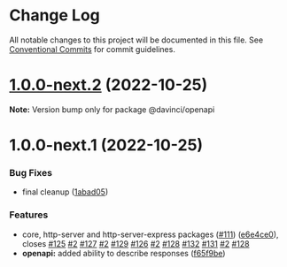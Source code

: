 # Change Log

All notable changes to this project will be documented in this file.
See [Conventional Commits](https://conventionalcommits.org) for commit guidelines.

# [1.0.0-next.2](https://github.com/HPInc/davinci/compare/@davinci/openapi@1.0.0-next.1...@davinci/openapi@1.0.0-next.2) (2022-10-25)

**Note:** Version bump only for package @davinci/openapi





# 1.0.0-next.1 (2022-10-25)


### Bug Fixes

* final cleanup ([1abad05](https://github.com/HPInc/davinci/commit/1abad05f3f49e69639bf607873024072c626605a))


### Features

* core, http-server and http-server-express packages ([#111](https://github.com/HPInc/davinci/issues/111)) ([e6e4ce0](https://github.com/HPInc/davinci/commit/e6e4ce0dcc81a3b44976cde471353f77ad872e65)), closes [#125](https://github.com/HPInc/davinci/issues/125) [#2](https://github.com/HPInc/davinci/issues/2) [#127](https://github.com/HPInc/davinci/issues/127) [#2](https://github.com/HPInc/davinci/issues/2) [#129](https://github.com/HPInc/davinci/issues/129) [#126](https://github.com/HPInc/davinci/issues/126) [#2](https://github.com/HPInc/davinci/issues/2) [#128](https://github.com/HPInc/davinci/issues/128) [#132](https://github.com/HPInc/davinci/issues/132) [#131](https://github.com/HPInc/davinci/issues/131) [#2](https://github.com/HPInc/davinci/issues/2) [#128](https://github.com/HPInc/davinci/issues/128)
* **openapi:** added ability to describe responses ([f65f9be](https://github.com/HPInc/davinci/commit/f65f9be062ee151d0bd2a888b54ea0c68c3acc9f))
